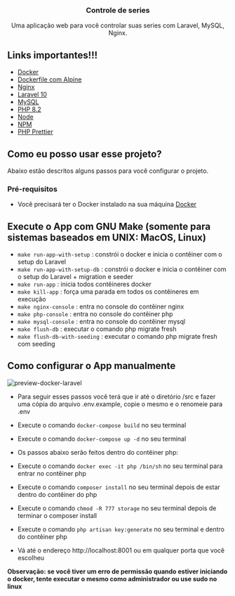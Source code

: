 <!-- PROJECT LOGO -->
<br />
<div align="center">
  <h3 align="center">Controle de series</h3>

  <p align="center">
    Uma aplicação web para você controlar suas series com Laravel, MySQL, Nginx. 
    <br />
  </p>
</div>

<!-- ABOUT THE PROJECT -->
## Links importantes!!!

* [Docker](https://www.docker.com/)
* [Dockerfile com Alpine](https://hub.docker.com/_/alpine)
* [Nginx](https://www.nginx.com)
* [Laravel 10](https://laravel.com/)
* [MySQL](https://www.mysql.com/)
* [PHP 8.2](https://nodejs.org)
* [Node](https://nodejs.org)
* [NPM](https://www.npmjs.com)
* [PHP Prettier](https://github.com/prettier/plugin-php)

<!-- GETTING STARTED -->
## Como eu posso usar esse projeto?

Abaixo estão descritos alguns passos para você configurar o projeto.

### Pré-requisitos

- Você precisará ter o Docker instalado na sua máquina [Docker](https://docs.docker.com/engine/install/)

<!-- USAGE EXAMPLES -->
## Execute o App com GNU Make (somente para sistemas baseados em UNIX: MacOS, Linux)
- `make run-app-with-setup` : constrói o docker e inicia o contêiner com o setup do Laravel
- `make run-app-with-setup-db` : constrói o docker e inicia o contêiner com o setup do Laravel + migration e seeder
- `make run-app` : inicia todos contêineres docker
- `make kill-app` : força uma parada em todos os contêineres em execução
- `make nginx-console` : entra no console do contêiner nginx
- `make php-console` : entra no console do contêiner php
- `make mysql-console` : entra no console do contêiner mysql
- `make flush-db` : executar o comando php migrate fresh
- `make flush-db-with-seeding` : executar o comando php migrate fresh com seeding


<!-- USAGE EXAMPLES -->
## Como configurar o App manualmente

![preview-docker-laravel](https://user-images.githubusercontent.com/49280352/131224609-401fcd2b-a815-49f2-8164-b6d9b77df87c.gif)

- Para seguir esses passos você terá que ir até o diretório /src e fazer uma cópia do arquivo .env.example, copie o mesmo e o renomeie para .env
- Execute o comando ```docker-compose build``` no seu terminal
- Execute o comando ```docker-compose up -d``` no seu terminal

- Os passos abaixo serão feitos dentro do contêiner php:
- Execute o comando ```docker exec -it php /bin/sh``` no seu terminal para entrar no contêiner php
- Execute o comando ```composer install``` no seu terminal depois de estar dentro do contêiner do php
- Execute o comando ```chmod -R 777 storage``` no seu terminal depois de terminar o composer install
-  Execute o comando ```php artisan key:generate``` no seu terminal e dentro do contêiner php
- Vá até o endereço http://localhost:8001 ou em qualquer porta que você escolheu

**Observação: se você tiver um erro de permissão quando estiver iniciando o docker, tente executar o mesmo como administrador ou use sudo no linux**
